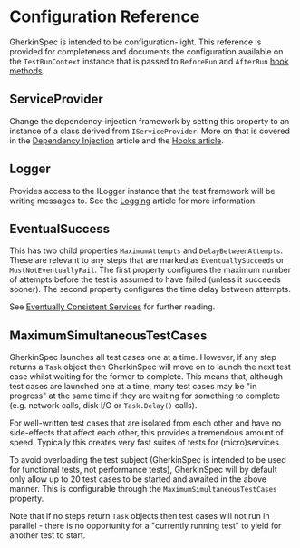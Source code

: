 # Configuration Reference

GherkinSpec is intended to be configuration-light.  This reference is provided for completeness and documents the configuration available on the `TestRunContext` instance that is passed to `BeforeRun` and `AfterRun` [hook methods](Hooks.md).

## ServiceProvider

Change the dependency-injection framework by setting this property to an instance of a class derived from `IServiceProvider`.  More on that is covered in the [Dependency Injection](DependencyInjection.md) article and the [Hooks article](Hooks.md).

## Logger

Provides access to the ILogger instance that the test framework will be writing messages to.  See the [Logging](Logging.md) article for more information.

## EventualSuccess

This has two child properties `MaximumAttempts` and `DelayBetweenAttempts`.  These are relevant to any steps that are marked as `EventuallySucceeds` or `MustNotEventuallyFail`.  The first property configures the maximum number of attempts before the test is assumed to have failed (unless it succeeds sooner).  The second property configures the time delay between attempts.

See [Eventually Consistent Services](EventuallyConsistentServices.md) for further reading.

## MaximumSimultaneousTestCases

GherkinSpec launches all test cases one at a time.  However, if any step returns a `Task` object then GherkinSpec will move on to launch the next test case whilst waiting for the former to complete.  This means that, although test cases are launched one at a time, many test cases may be "in progress" at the same time if they are waiting for something to complete (e.g. network calls, disk I/O or `Task.Delay()` calls).

For well-written test cases that are isolated from each other and have no side-effects that affect each other, this provides a tremendous amount of speed.  Typically this creates very fast suites of tests for (micro)services.

To avoid overloading the test subject (GherkinSpec is intended to be used for functional tests, not performance tests), GherkinSpec will by default only allow up to 20 test cases to be started and awaited in the above manner.  This is configurable through the `MaximumSimultaneousTestCases` property.

Note that if no steps return `Task` objects then test cases will not run in parallel - there is no opportunity for a "currently running test" to yield for another test to start.